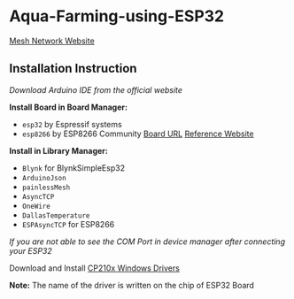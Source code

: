 # Aqua-Farming-using-ESP32

[Mesh Network Website](https://randomnerdtutorials.com/esp-mesh-esp32-esp8266-painlessmesh/)

## Installation Instruction

_Download Arduino IDE from the official website_

**Install Board in Board Manager:**
- `esp32` by Espressif systems 
- `esp8266` by ESP8266 Community [Board URL](http://arduino.esp8266.com/stable/package_esp8266com_index.json) [Reference Website](https://randomnerdtutorials.com/how-to-install-esp8266-board-arduino-ide)

**Install in Library Manager:**
- `Blynk` for BlynkSimpleEsp32
- `ArduinoJson`
- `painlessMesh`
- `AsyncTCP`
- `OneWire`
- `DallasTemperature`
- `ESPAsyncTCP` for ESP8266

*If you are not able to see the COM Port in device manager after connecting your ESP32*

Download and Install [CP210x Windows Drivers](https://www.silabs.com/developers/usb-to-uart-bridge-vcp-drivers?tab=downloads)

**Note:** The name of the driver is written on the chip of ESP32 Board